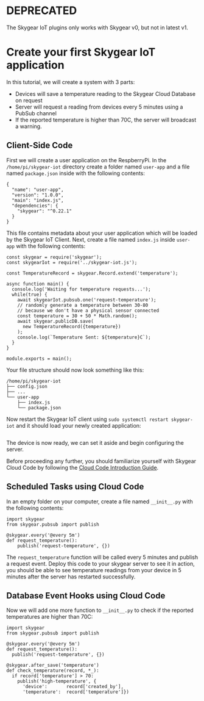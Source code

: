 # DEPRECATED

The Skygear IoT plugins only works with Skygear v0, but not in latest v1.

# Create your first Skygear IoT application

In this tutorial, we will create a system with 3 parts:

- Devices will save a temperature reading to the Skygear Cloud Database on request
- Server will request a reading from devices every 5 minutes using a PubSub channel
- If the reported temperature is higher than 70C, the server will broadcast a warning.

## Client-Side Code

First we will create a user application on the RespberryPi. In the `/home/pi/skygear-iot`
directory create a folder named `user-app` and a file named `package.json` inside with the
following contents:

```
{
  "name": "user-app",
  "version": "1.0.0",
  "main": "index.js",
  "dependencies": {
    "skygear": "^0.22.1"
  }
}

```
This file contains metadata about your user application which will be loaded by the
Skygear IoT Client. Next, create a file named `index.js` inside `user-app` with the
following contents:

```
const skygear = require('skygear');
const skygearIot = require('../skygear-iot.js');

const TemperatureRecord = skygear.Record.extend('temperature');

async function main() {
  console.log('Waiting for temperature requests...');
  while(true) {
    await skygearIot.pubsub.one('request-temperature');
    // randomly generate a temperature between 30-80
    // because we don't have a physical sensor connected
    const temperature = 30 + 50 * Math.random();
    await skygear.publicDB.save(
      new TemperatureRecord({temperature})
    );
    console.log(`Temperature Sent: ${temperature}C`);
  }
}

module.exports = main();
```

Your file structure should now look something like this:

```
/home/pi/skygear-iot
├── config.json
├── ...
└── user-app
    ├── index.js
    └── package.json

```

Now restart the Skygear IoT client using `sudo systemctl restart skygear-iot` and it should
load your newly created application:

```

```

The device is now ready, we can set it aside and begin configuring the server.

Before proceeding any further, you should familiarize yourself with Skygear Cloud Code
by following the [Cloud Code Introduction Guide][skygear-cloud-code].

## Scheduled Tasks using Cloud Code

In an empty folder on your computer, create a file named `__init__.py` with the following
contents:

```
import skygear
from skygear.pubsub import publish

@skygear.every('@every 5m')
def request_temperature():
    publish('request-temperature', {})

```

The `request_temperature` function will be called every 5 minutes and publish a request event.
Deploy this code to your skygear server to see it in action, you should be able to see
temperature readings from your device in 5 minutes after the server has restarted successfully.

## Database Event Hooks using Cloud Code

Now we will add one more function to `__init__.py` to check if the reported temperatures are
higher than 70C:

```
import skygear
from skygear.pubsub import publish

@skygear.every('@every 5m')
def request_temperature():
  publish('request-temperature', {})

@skygear.after_save('temperature')
def check_temperature(record, *_):
  if record['temperature'] > 70:
    publish('high-temperature', {
      'device':       record['created_by'],
      'temperature':  record['temperature']})

```

[skygear-cloud-code]: https://docs.skygear.io/guides/cloud-function/intro-and-deployment/python/ 
